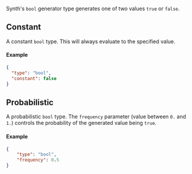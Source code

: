 Synth's `bool` generator type generates one of two values `true` or `false`.

## Constant

A constant `bool` type. This will always evaluate to the specified value.

#### Example

```json synth
{
  "type": "bool",
  "constant": false
}
```

## Probabilistic

A probabilistic `bool` type. The `frequency` parameter (value between `0.` and `1.`) controls the probability of the
generated value being `true`.

#### Example

```json synth
{
    "type": "bool",
    "frequency": 0.5
}
```

